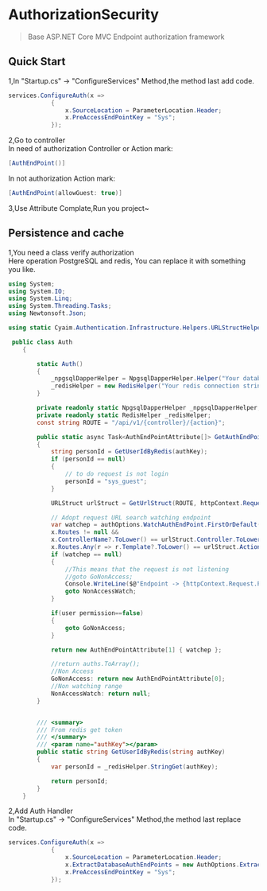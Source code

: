 # AuthorizationSecurity

> Base ASP.NET Core MVC Endpoint authorization framework

## Quick Start

1,In "Startup.cs" -> "ConfigureServices" Method,the method last add code. 

```C#
services.ConfigureAuth(x =>
            {
                x.SourceLocation = ParameterLocation.Header;
                x.PreAccessEndPointKey = "Sys";
            });
```

2,Go to controller  
In need of authorization Controller or Action mark:
```C#
[AuthEndPoint()]
```
In not authorization Action mark:
```C#
[AuthEndPoint(allowGuest: true)]
```

3,Use Attribute Complate,Run you project~

## Persistence and cache
1,You need a class verify authorization  
Here operation PostgreSQL and redis, You can replace it with something you like.
```C#
using System;
using System.IO;
using System.Linq;
using System.Threading.Tasks;
using Newtonsoft.Json;

using static Cyaim.Authentication.Infrastructure.Helpers.URLStructHelper;

 public class Auth
    {

        static Auth()
        {
            _npgsqlDapperHelper = NpgsqlDapperHelper.Helper("Your databse connection string");
            _redisHelper = new RedisHelper("Your redis connection string", "Auth", 0);
        }

        private readonly static NpgsqlDapperHelper _npgsqlDapperHelper;
        private readonly static RedisHelper _redisHelper;
        const string ROUTE = "/api/v1/{controller}/{action}";

        public static async Task<AuthEndPointAttribute[]> GetAuthEndPointByUser(string authKey, HttpContext httpContext, AuthOptions authOptions)
        {
            string personId = GetUserIdByRedis(authKey);
            if (personId == null)
            {
                // to do request is not login
                personId = "sys_guest";
            }

            URLStruct urlStruct = GetUrlStruct(ROUTE, httpContext.Request.Path);

            // Adopt request URL search watching endpoint
            var watchep = authOptions.WatchAuthEndPoint.FirstOrDefault(x =>
            x.Routes != null &&
            x.ControllerName?.ToLower() == urlStruct.Controller.ToLower() + "controller" &&
            x.Routes.Any(r => r.Template?.ToLower() == urlStruct.Action?.ToLower()));
            if (watchep == null)
            {
                //This means that the request is not listening
                //goto GoNonAccess;
                Console.WriteLine($@"Endpoint -> {httpContext.Request.Path} not databse watching range.");
                goto NonAccessWatch;
            }

            if(user permission==false)
            {
                goto GoNonAccess;
            }

            return new AuthEndPointAttribute[1] { watchep };

            //return auths.ToArray();
            //Non Access
            GoNonAccess: return new AuthEndPointAttribute[0];
            //Non watching range
            NonAccessWatch: return null;
        }


        /// <summary>
        /// From redis get token
        /// </summary>
        /// <param name="authKey"></param>
        public static string GetUserIdByRedis(string authKey)
        {
            var personId = _redisHelper.StringGet(authKey);

            return personId;
        }
    }
```

2,Add Auth Handler  
In "Startup.cs" -> "ConfigureServices" Method,the method last replace code. 

```C#
services.ConfigureAuth(x =>
            {
                x.SourceLocation = ParameterLocation.Header;
                x.ExtractDatabaseAuthEndPoints = new AuthOptions.ExtractAuthEndPointsHandler(Auth.GetAuthEndPointByUser);
                x.PreAccessEndPointKey = "Sys";
            });
```
